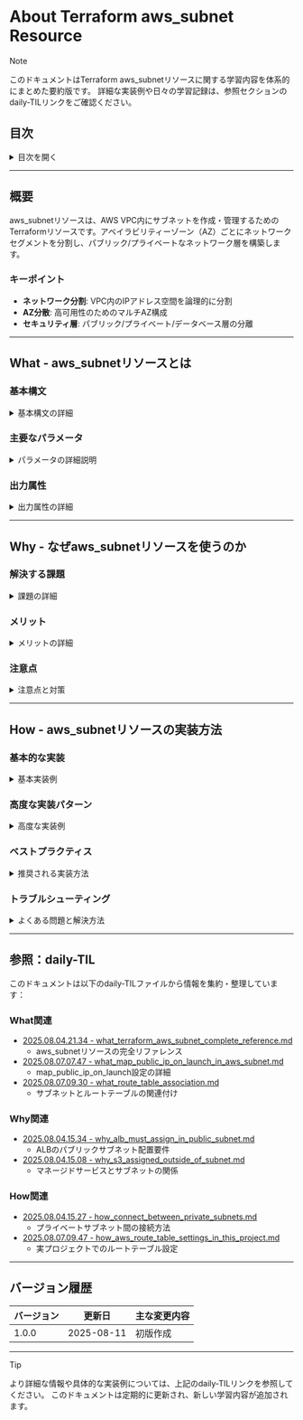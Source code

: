 # About Terraform aws_subnet Resource

> [!NOTE]
> このドキュメントはTerraform aws_subnetリソースに関する学習内容を体系的にまとめた要約版です。
> 詳細な実装例や日々の学習記録は、参照セクションのdaily-TILリンクをご確認ください。

## 目次

<details>
<summary>目次を開く</summary>

- [About Terraform aws\_subnet Resource](#about-terraform-aws_subnet-resource)
  - [目次](#目次)
  - [概要](#概要)
    - [キーポイント](#キーポイント)
  - [What - aws\_subnetリソースとは](#what---aws_subnetリソースとは)
    - [基本構文](#基本構文)
      - [リソース名の構成](#リソース名の構成)
    - [主要なパラメータ](#主要なパラメータ)
      - [必須パラメータ](#必須パラメータ)
      - [重要なオプションパラメータ](#重要なオプションパラメータ)
      - [ネットワーク設定パラメータ](#ネットワーク設定パラメータ)
      - [DNS設定パラメータ](#dns設定パラメータ)
    - [出力属性](#出力属性)
  - [Why - なぜaws\_subnetリソースを使うのか](#why---なぜaws_subnetリソースを使うのか)
    - [解決する課題](#解決する課題)
      - [ネットワーク設計の複雑性](#ネットワーク設計の複雑性)
      - [Terraformによる解決](#terraformによる解決)
    - [メリット](#メリット)
    - [注意点](#注意点)
  - [How - aws\_subnetリソースの実装方法](#how---aws_subnetリソースの実装方法)
    - [基本的な実装](#基本的な実装)
      - [シンプルなサブネット](#シンプルなサブネット)
      - [パブリック/プライベートサブネット](#パブリックプライベートサブネット)
    - [高度な実装パターン](#高度な実装パターン)
      - [マルチAZ構成](#マルチaz構成)
      - [IPv6対応サブネット](#ipv6対応サブネット)
      - [Outpost対応サブネット](#outpost対応サブネット)
    - [ベストプラクティス](#ベストプラクティス)
      - [1. CIDR計画の標準化](#1-cidr計画の標準化)
      - [2. タグ戦略](#2-タグ戦略)
      - [3. セキュリティグループとの統合](#3-セキュリティグループとの統合)
      - [4. ルートテーブルの自動関連付け](#4-ルートテーブルの自動関連付け)
    - [トラブルシューティング](#トラブルシューティング)
      - [エラー1: CIDR範囲の競合](#エラー1-cidr範囲の競合)
      - [エラー2: 利用可能なIPアドレス不足](#エラー2-利用可能なipアドレス不足)
      - [エラー3: AZが利用不可](#エラー3-azが利用不可)
      - [エラー4: サブネット削除エラー](#エラー4-サブネット削除エラー)
  - [参照：daily-TIL](#参照daily-til)
    - [What関連](#what関連)
    - [Why関連](#why関連)
    - [How関連](#how関連)
  - [バージョン履歴](#バージョン履歴)

</details>

---

## 概要

aws_subnetリソースは、AWS VPC内にサブネットを作成・管理するためのTerraformリソースです。アベイラビリティーゾーン（AZ）ごとにネットワークセグメントを分割し、パブリック/プライベートなネットワーク層を構築します。

### キーポイント

- **ネットワーク分割**: VPC内のIPアドレス空間を論理的に分割
- **AZ分散**: 高可用性のためのマルチAZ構成
- **セキュリティ層**: パブリック/プライベート/データベース層の分離

---

## What - aws_subnetリソースとは

### 基本構文

<details>
<summary>基本構文の詳細</summary>

```hcl
resource "aws_subnet" "example" {
  # 必須パラメータ
  vpc_id     = aws_vpc.main.id
  cidr_block = "10.0.1.0/24"
  
  # オプションパラメータ（重要）
  availability_zone               = "us-east-1a"
  map_public_ip_on_launch         = false
  assign_ipv6_address_on_creation = false
  
  # IPv6設定
  ipv6_cidr_block                 = cidrsubnet(aws_vpc.main.ipv6_cidr_block, 8, 1)
  enable_dns64                    = false
  ipv6_native                     = false
  
  # リソースマップ設定
  enable_resource_name_dns_a_record_on_launch    = false
  enable_resource_name_dns_aaaa_record_on_launch = false
  
  # タグ
  tags = {
    Name = "my-subnet"
    Type = "private"
  }
}
```

#### リソース名の構成

- **リソースタイプ**: `aws_subnet`
- **リソース名**: 任意の識別子（例: `public`, `private`, `database`）
- **参照方法**: `aws_subnet.example.id`, `aws_subnet.example.cidr_block`

</details>

### 主要なパラメータ

<details>
<summary>パラメータの詳細説明</summary>

#### 必須パラメータ

| パラメータ | 説明 | 例 |
|-----------|------|-----|
| `vpc_id` | サブネットを作成するVPCのID | `aws_vpc.main.id` |
| `cidr_block` または `ipv6_cidr_block` | サブネットのIPアドレス範囲 | `"10.0.1.0/24"` |

#### 重要なオプションパラメータ

| パラメータ | デフォルト | 説明 |
|-----------|-----------|------|
| `availability_zone` | ランダム | サブネットを配置するAZ |
| `availability_zone_id` | - | AZの安定したID（推奨） |
| `map_public_ip_on_launch` | `false` | 起動時にパブリックIPを自動割り当て |
| `assign_ipv6_address_on_creation` | `false` | 起動時にIPv6アドレスを自動割り当て |

#### ネットワーク設定パラメータ

| パラメータ | 説明 |
|-----------|------|
| `customer_owned_ipv4_pool` | Outpostで使用するカスタマー所有のIPv4プール |
| `map_customer_owned_ip_on_launch` | カスタマー所有IPの自動割り当て |
| `outpost_arn` | AWS OutpostのARN |

#### DNS設定パラメータ

| パラメータ | 説明 |
|-----------|------|
| `enable_dns64` | DNS64サポートの有効化（IPv6のみ） |
| `enable_resource_name_dns_a_record_on_launch` | EC2インスタンスのAレコード自動作成 |
| `enable_resource_name_dns_aaaa_record_on_launch` | EC2インスタンスのAAAAレコード自動作成 |
| `private_dns_hostname_type_on_launch` | プライベートDNSホスト名のタイプ |

</details>

### 出力属性

<details>
<summary>出力属性の詳細</summary>

| 属性 | 説明 | 使用例 |
|------|------|--------|
| `id` | サブネットのID | `aws_subnet.example.id` |
| `arn` | サブネットのARN | `aws_subnet.example.arn` |
| `ipv6_cidr_block_association_id` | IPv6 CIDR関連付けID | `aws_subnet.example.ipv6_cidr_block_association_id` |
| `owner_id` | サブネット所有者のAWSアカウントID | `aws_subnet.example.owner_id` |
| `available_ip_address_count` | 利用可能なIPアドレス数 | `aws_subnet.example.available_ip_address_count` |

</details>

---

## Why - なぜaws_subnetリソースを使うのか

### 解決する課題

<details>
<summary>課題の詳細</summary>

#### ネットワーク設計の複雑性

1. **手動設定の問題**
   - CIDRブロックの計算ミス
   - AZ配置の不整合
   - 環境間での設定差異

2. **セキュリティ境界の曖昧さ**
   - パブリック/プライベート層の混在
   - 不適切なルーティング設定
   - セキュリティグループの管理困難

3. **可用性の課題**
   - 単一AZへの依存
   - 障害時の影響範囲

#### Terraformによる解決

```hcl
# マルチAZ構成の自動化
variable "availability_zones" {
  default = ["us-east-1a", "us-east-1b", "us-east-1c"]
}

resource "aws_subnet" "public" {
  count = length(var.availability_zones)
  
  vpc_id            = aws_vpc.main.id
  cidr_block        = cidrsubnet(aws_vpc.main.cidr_block, 8, count.index)
  availability_zone = var.availability_zones[count.index]
  
  map_public_ip_on_launch = true
  
  tags = {
    Name = "public-subnet-${var.availability_zones[count.index]}"
  }
}
```

</details>

### メリット

<details>
<summary>メリットの詳細</summary>

1. **自動化されたネットワーク設計**
   - CIDR計算の自動化（`cidrsubnet`関数）
   - 一貫したAZ配置
   - 環境間での再現性

2. **セキュリティの向上**
   - 明確なネットワーク層の分離
   - タグベースのアクセス制御
   - 監査証跡の自動化

3. **高可用性の実現**
   - マルチAZ展開の簡素化
   - 障害時の自動フェイルオーバー
   - リソースの均等分散

4. **運用効率の改善**
   - 設定のコード化
   - 変更管理の容易性
   - ドキュメントとしてのコード

</details>

### 注意点

<details>
<summary>注意点と対策</summary>

| 注意点 | 影響 | 対策 |
|--------|------|------|
| CIDR変更不可 | サブネット作成後のCIDR変更は再作成が必要 | 初期設計を慎重に |
| AZ固定 | 作成後のAZ変更は不可 | AZ IDの使用を検討 |
| IPアドレス予約 | 各サブネットで5つのIPが予約される | 適切なサイズ計画 |
| 削除順序 | ENIが存在すると削除不可 | 依存関係の管理 |

</details>

---

## How - aws_subnetリソースの実装方法

### 基本的な実装

<details>
<summary>基本実装例</summary>

#### シンプルなサブネット

```hcl
# 単一のプライベートサブネット
resource "aws_subnet" "simple" {
  vpc_id     = aws_vpc.main.id
  cidr_block = "10.0.1.0/24"
  
  tags = {
    Name = "simple-subnet"
  }
}
```

#### パブリック/プライベートサブネット

```hcl
# パブリックサブネット
resource "aws_subnet" "public" {
  vpc_id                  = aws_vpc.main.id
  cidr_block              = "10.0.0.0/24"
  availability_zone       = "us-east-1a"
  map_public_ip_on_launch = true
  
  tags = {
    Name = "public-subnet-1a"
    Type = "public"
  }
}

# プライベートサブネット
resource "aws_subnet" "private" {
  vpc_id            = aws_vpc.main.id
  cidr_block        = "10.0.10.0/24"
  availability_zone = "us-east-1a"
  
  tags = {
    Name = "private-subnet-1a"
    Type = "private"
  }
}

# データベースサブネット
resource "aws_subnet" "database" {
  vpc_id            = aws_vpc.main.id
  cidr_block        = "10.0.20.0/24"
  availability_zone = "us-east-1a"
  
  tags = {
    Name = "database-subnet-1a"
    Type = "database"
  }
}
```

</details>

### 高度な実装パターン

<details>
<summary>高度な実装例</summary>

#### マルチAZ構成

```hcl
# 利用可能なAZを取得
data "aws_availability_zones" "available" {
  state = "available"
}

# ローカル変数で設定を定義
locals {
  azs = slice(data.aws_availability_zones.available.names, 0, 3)
  
  subnet_config = {
    public = {
      cidr_newbits = 4
      cidr_offset  = 0
      public_ip    = true
    }
    private = {
      cidr_newbits = 4
      cidr_offset  = 4
      public_ip    = false
    }
    database = {
      cidr_newbits = 4
      cidr_offset  = 8
      public_ip    = false
    }
  }
}

# 動的サブネット作成
resource "aws_subnet" "subnets" {
  for_each = {
    for item in flatten([
      for type, config in local.subnet_config : [
        for idx, az in local.azs : {
          key        = "${type}-${az}"
          type       = type
          az         = az
          az_index   = idx
          config     = config
        }
      ]
    ]) : item.key => item
  }
  
  vpc_id            = aws_vpc.main.id
  availability_zone = each.value.az
  
  cidr_block = cidrsubnet(
    aws_vpc.main.cidr_block,
    each.value.config.cidr_newbits,
    each.value.config.cidr_offset + each.value.az_index
  )
  
  map_public_ip_on_launch = each.value.config.public_ip
  
  tags = {
    Name = "${var.project_name}-${each.value.type}-${each.value.az}"
    Type = each.value.type
    AZ   = each.value.az
  }
}

# 出力の整理
output "subnet_ids" {
  value = {
    public   = [for k, v in aws_subnet.subnets : v.id if can(regex("^public-", k))]
    private  = [for k, v in aws_subnet.subnets : v.id if can(regex("^private-", k))]
    database = [for k, v in aws_subnet.subnets : v.id if can(regex("^database-", k))]
  }
}
```

#### IPv6対応サブネット

```hcl
# IPv6対応サブネット
resource "aws_subnet" "ipv6" {
  vpc_id     = aws_vpc.main.id
  cidr_block = "10.0.1.0/24"
  
  # IPv6設定
  ipv6_cidr_block                 = cidrsubnet(aws_vpc.main.ipv6_cidr_block, 8, 1)
  assign_ipv6_address_on_creation = true
  
  # DNS64有効化（IPv6のみの環境でIPv4リソースへのアクセス）
  enable_dns64 = true
  
  # リソース名DNSレコード
  enable_resource_name_dns_aaaa_record_on_launch = true
  
  tags = {
    Name = "ipv6-enabled-subnet"
  }
}
```

#### Outpost対応サブネット

```hcl
# AWS Outpost用サブネット
resource "aws_subnet" "outpost" {
  vpc_id     = aws_vpc.main.id
  cidr_block = "10.0.100.0/24"
  
  # Outpost設定
  outpost_arn                      = var.outpost_arn
  customer_owned_ipv4_pool         = var.customer_owned_pool
  map_customer_owned_ip_on_launch  = true
  
  tags = {
    Name = "outpost-subnet"
    Type = "outpost"
  }
}
```

</details>

### ベストプラクティス

<details>
<summary>推奨される実装方法</summary>

#### 1. CIDR計画の標準化

```hcl
# CIDR計画の変数化
variable "subnet_cidr_config" {
  description = "Subnet CIDR configuration"
  type = object({
    vpc_cidr     = string
    newbits      = number
    az_count     = number
    subnet_types = list(string)
  })
  
  default = {
    vpc_cidr     = "10.0.0.0/16"
    newbits      = 8  # /24サブネット
    az_count     = 3
    subnet_types = ["public", "private", "database"]
  }
}

# CIDR計算の自動化
locals {
  subnet_cidrs = {
    for idx, subnet in setproduct(var.subnet_cidr_config.subnet_types, range(var.subnet_cidr_config.az_count)) : 
    "${subnet[0]}-${subnet[1]}" => cidrsubnet(
      var.subnet_cidr_config.vpc_cidr,
      var.subnet_cidr_config.newbits,
      idx
    )
  }
}
```

#### 2. タグ戦略

```hcl
# 共通タグの定義
locals {
  common_tags = {
    Project     = var.project_name
    Environment = var.environment
    ManagedBy   = "terraform"
    CreatedAt   = timestamp()
  }
  
  subnet_tags = {
    public = {
      Tier           = "public"
      InternetAccess = "true"
    }
    private = {
      Tier           = "private"
      InternetAccess = "false"
    }
    database = {
      Tier           = "database"
      InternetAccess = "false"
    }
  }
}

# タグの適用
resource "aws_subnet" "main" {
  # ... 他の設定 ...
  
  tags = merge(
    local.common_tags,
    local.subnet_tags[var.subnet_type],
    {
      Name = "${var.project_name}-${var.subnet_type}-${var.availability_zone}"
    }
  )
}
```

#### 3. セキュリティグループとの統合

```hcl
# サブネットタイプ別のデフォルトセキュリティグループ
resource "aws_security_group" "subnet_default" {
  for_each = toset(var.subnet_cidr_config.subnet_types)
  
  name_prefix = "${var.project_name}-${each.key}-default-"
  description = "Default security group for ${each.key} subnets"
  vpc_id      = aws_vpc.main.id
  
  # タイプ別のルール
  dynamic "ingress" {
    for_each = each.key == "public" ? [1] : []
    content {
      from_port   = 443
      to_port     = 443
      protocol    = "tcp"
      cidr_blocks = ["0.0.0.0/0"]
      description = "HTTPS from anywhere"
    }
  }
  
  dynamic "ingress" {
    for_each = each.key == "private" ? [1] : []
    content {
      from_port   = 0
      to_port     = 0
      protocol    = "-1"
      cidr_blocks = [aws_vpc.main.cidr_block]
      description = "All traffic from VPC"
    }
  }
  
  egress {
    from_port   = 0
    to_port     = 0
    protocol    = "-1"
    cidr_blocks = ["0.0.0.0/0"]
    description = "All outbound traffic"
  }
  
  tags = {
    Name = "${var.project_name}-${each.key}-default-sg"
    Type = each.key
  }
}
```

#### 4. ルートテーブルの自動関連付け

```hcl
# サブネットタイプ別ルートテーブル
resource "aws_route_table" "main" {
  for_each = toset(var.subnet_cidr_config.subnet_types)
  
  vpc_id = aws_vpc.main.id
  
  tags = {
    Name = "${var.project_name}-${each.key}-rt"
    Type = each.key
  }
}

# パブリックサブネット用のインターネットゲートウェイルート
resource "aws_route" "public_internet" {
  for_each = {
    for rt_key, rt in aws_route_table.main : rt_key => rt
    if rt_key == "public"
  }
  
  route_table_id         = each.value.id
  destination_cidr_block = "0.0.0.0/0"
  gateway_id             = aws_internet_gateway.main.id
}

# サブネットとルートテーブルの関連付け
resource "aws_route_table_association" "main" {
  for_each = aws_subnet.subnets
  
  subnet_id      = each.value.id
  route_table_id = aws_route_table.main[split("-", each.key)[0]].id
}
```

</details>

### トラブルシューティング

<details>
<summary>よくある問題と解決方法</summary>

#### エラー1: CIDR範囲の競合

**エラーメッセージ**:
```
Error: Error creating subnet: InvalidSubnet.Conflict: The CIDR '10.0.1.0/24' conflicts with another subnet
```

**原因**: 既存のサブネットとCIDRが重複

**解決方法**:
```bash
# 既存サブネットのCIDRを確認
aws ec2 describe-subnets --filters "Name=vpc-id,Values=vpc-xxxxx" \
  --query 'Subnets[*].[SubnetId,CidrBlock,AvailabilityZone]' \
  --output table

# Terraformでの確認
terraform state list | grep aws_subnet
terraform state show aws_subnet.existing
```

#### エラー2: 利用可能なIPアドレス不足

**原因**: サブネットサイズが小さすぎる

**解決方法**:
```hcl
# サブネットサイズの計算
# /28 = 16 IPs - 5 reserved = 11 usable
# /27 = 32 IPs - 5 reserved = 27 usable  
# /24 = 256 IPs - 5 reserved = 251 usable

# 適切なサイズの選択
resource "aws_subnet" "app" {
  vpc_id     = aws_vpc.main.id
  cidr_block = cidrsubnet(aws_vpc.main.cidr_block, 4, 0)  # /20 from /16
}
```

#### エラー3: AZが利用不可

**エラーメッセージ**:
```
Error: Error creating subnet: InvalidParameterValue: The availability zone 'us-east-1e' is not supported
```

**原因**: 指定したAZがアカウントで利用不可

**解決方法**:
```hcl
# 利用可能なAZを動的に取得
data "aws_availability_zones" "available" {
  state = "available"
  
  # 特定のAZを除外
  exclude_names = ["us-east-1e"]
}

resource "aws_subnet" "main" {
  availability_zone = data.aws_availability_zones.available.names[0]
  # ...
}
```

#### エラー4: サブネット削除エラー

**エラーメッセージ**:
```
Error: Error deleting subnet: DependencyViolation: The subnet has dependencies and cannot be deleted
```

**原因**: サブネット内にENIが存在

**解決方法**:
```bash
# 依存リソースの確認
aws ec2 describe-network-interfaces \
  --filters "Name=subnet-id,Values=subnet-xxxxx" \
  --query 'NetworkInterfaces[*].[NetworkInterfaceId,Description,Status]' \
  --output table

# 強制削除（注意が必要）
terraform destroy -target=aws_instance.example
terraform destroy -target=aws_subnet.example
```

</details>

---

## 参照：daily-TIL

このドキュメントは以下のdaily-TILファイルから情報を集約・整理しています：

### What関連

- [2025.08.04.21.34 - what_terraform_aws_subnet_complete_reference.md](../daily/2025.08.04.21.34_what_terraform_aws_subnet_complete_reference.md)
  - aws_subnetリソースの完全リファレンス
- [2025.08.07.07.47 - what_map_public_ip_on_launch_in_aws_subnet.md](../daily/2025.08.07.07.47_what_map_public_ip_on_launch_in_aws_subnet.md)
  - map_public_ip_on_launch設定の詳細
- [2025.08.07.09.30 - what_route_table_association.md](../daily/2025.08.07.09.30_what_route_table_association.md)
  - サブネットとルートテーブルの関連付け

### Why関連

- [2025.08.04.15.34 - why_alb_must_assign_in_public_subnet.md](../daily/2025.08.04.15.34_why_alb_must_assign_in_public_subnet.md)
  - ALBのパブリックサブネット配置要件
- [2025.08.04.15.08 - why_s3_assigned_outside_of_subnet.md](../daily/2025.08.04.15.08_why_s3_assigned_outside_of_subnet.md)
  - マネージドサービスとサブネットの関係

### How関連

- [2025.08.04.15.27 - how_connect_between_private_subnets.md](../daily/2025.08.04.15.27_how_connect_between_private_subnets.md)
  - プライベートサブネット間の接続方法
- [2025.08.07.09.47 - how_aws_route_table_settings_in_this_project.md](../daily/2025.08.07.09.47_how_aws_route_table_settings_in_this_project.md)
  - 実プロジェクトでのルートテーブル設定

---

## バージョン履歴

| バージョン | 更新日 | 主な変更内容 |
|-----------|---------|-------------|
| 1.0.0 | 2025-08-11 | 初版作成 |

---

> [!TIP]
> より詳細な情報や具体的な実装例については、上記のdaily-TILリンクを参照してください。
> このドキュメントは定期的に更新され、新しい学習内容が追加されます。
